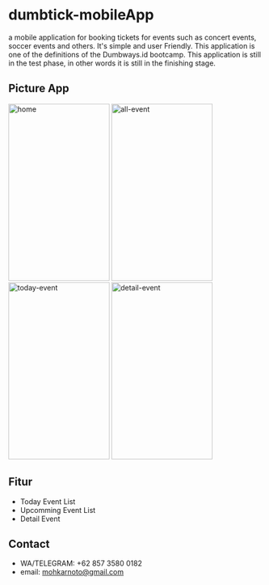 # dumbtick-mobileApp
a mobile application for booking tickets for 
events such as concert events, soccer events and others. It's simple and user Friendly.
This application is one of the definitions of the Dumbways.id bootcamp. This application is still in the test phase, 
in other words it is still in the finishing stage.

## Picture App
<p float="center">
  <img src="https://user-images.githubusercontent.com/10962715/72588934-6be90900-392c-11ea-8976-5f8a4a6d584a.png" width="200" height="350" alt="home"/>
  <img src="https://user-images.githubusercontent.com/10962715/72588936-6be90900-392c-11ea-9807-e8cf5594cd37.png" width="200" height="350" alt="all-event"/>
  <img src="https://user-images.githubusercontent.com/10962715/72588937-6be90900-392c-11ea-9c93-226255cb2383.png"  width="200" height="350" alt="today-event"/>
  <img src="https://user-images.githubusercontent.com/10962715/72588938-6c819f80-392c-11ea-8200-c540ac1b0c10.png" width="200" height="350" alt="detail-event"/>
 

</p>

## Fitur 
* Today Event List
* Upcomming Event List
* Detail Event

## Contact
* WA/TELEGRAM: +62 857 3580 0182
* email: mohkarnoto@gmail.com
